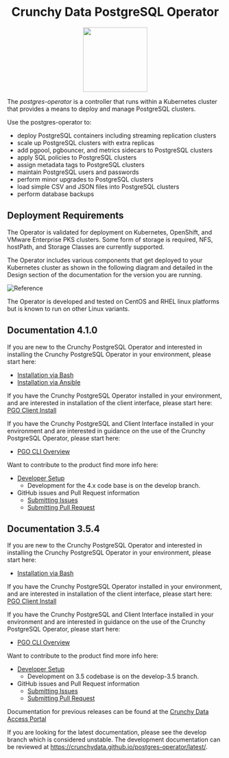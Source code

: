 <h1 align="center">Crunchy Data PostgreSQL Operator</h1>
<p align="center">
  <img width="150" src="./crunchy_logo.png?raw=true"/>
</p>


The *postgres-operator* is a controller that runs within a Kubernetes cluster that provides a means to deploy and manage PostgreSQL clusters.

Use the postgres-operator to:

 * deploy PostgreSQL containers including streaming replication clusters
 * scale up PostgreSQL clusters with extra replicas
 * add pgpool, pgbouncer, and metrics sidecars to PostgreSQL clusters
 * apply SQL policies to PostgreSQL clusters
 * assign metadata tags to PostgreSQL clusters
 * maintain PostgreSQL users and passwords
 * perform minor upgrades to PostgreSQL clusters
 * load simple CSV and JSON files into PostgreSQL clusters
 * perform database backups


## Deployment Requirements

The Operator is validated for deployment on Kubernetes, OpenShift, and VMware Enterprise PKS clusters.  Some form of storage is required, NFS, hostPath, and Storage Classes are currently supported.

The Operator includes various components that get deployed to your
Kubernetes cluster as shown in the following diagram and detailed
in the Design section of the documentation for the version you are running.

![Reference](https://access.crunchydata.com/documentation/postgres-operator/latest/Operator-Architecture.png)

The Operator is developed and tested on CentOS and RHEL linux platforms but is known to run on other Linux variants.

## Documentation 4.1.0

If you are new to the Crunchy PostgreSQL Operator and interested in installing the Crunchy PostgreSQL Operator in your environment, please start here:
 - [Installation via Bash](https://access.crunchydata.com/documentation/postgres-operator/latest/installation/operator-install/)
 - [Installation via Ansible](https://access.crunchydata.com/documentation/postgres-operator/latest/installation/install-with-ansible/)

If you have the Crunchy PostgreSQL Operator installed in your environment, and are interested in installation of the client interface, please start here:
[PGO Client Install](https://access.crunchydata.com/documentation/postgres-operator/latest/installation/install-pgo-client/)

If you have the Crunchy PostgreSQL and Client Interface installed in your environment and are interested in guidance on the use of the Crunchy PostgreSQL Operator, please start here: 
- [PGO CLI Overview](https://access.crunchydata.com/documentation/postgres-operator/latest/operatorcli/pgo-overview/)

Want to contribute to the product find more info here:
 - [Developer Setup](https://access.crunchydata.com/documentation/postgres-operator/latest/installation/developer-setup/)
   - Development for the 4.x code base is on the develop branch.
 - GitHub issues and Pull Request information
   - [Submitting Issues](https://access.crunchydata.com/documentation/postgres-operator/latest/contributing/issues/)
   - [Submitting Pull Request](https://access.crunchydata.com/documentation/postgres-operator/latest/contributing/pull-requests/)

## Documentation 3.5.4

If you are new to the Crunchy PostgreSQL Operator and interested in installing the Crunchy PostgreSQL Operator in your environment, please start here:
 - [Installation via Bash](https://access.crunchydata.com/documentation/postgres-operator/3.5.4/installation/)

If you have the Crunchy PostgreSQL Operator installed in your environment, and are interested in installation of the client interface, please start here:
[PGO Client Install](https://access.crunchydata.com/documentation/postgres-operator/3.5.4/installation/#pgo-cli-installation)

If you have the Crunchy PostgreSQL and Client Interface installed in your environment and are interested in guidance on the use of the Crunchy PostgreSQL Operator, please start here: 
- [PGO CLI Overview](https://access.crunchydata.com/documentation/postgres-operator/3.5.4/operator-cli/)

Want to contribute to the product find more info here:
 - [Developer Setup](https://access.crunchydata.com/documentation/postgres-operator/3.5.4/developer-setup/)
   - Development on 3.5 codebase is on the develop-3.5 branch.
 - GitHub issues and Pull Request information
   - [Submitting Issues](https://access.crunchydata.com/documentation/postgres-operator/3.5.4/contributing/issues/)
   - [Submitting Pull Request](https://access.crunchydata.com/documentation/postgres-operator/3.5.4/contributing/pull-requests/)



Documentation for previous releases can be found at the [Crunchy Data Access Portal](https://access.crunchydata.com/documentation)


If you are looking for the latest documentation, please see the develop branch which is considered unstable. The development
documentation can be reviewed at https://crunchydata.github.io/postgres-operator/latest/.
